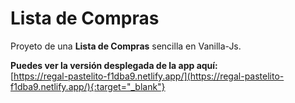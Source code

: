 # Lista de Compras

Proyeto de una **Lista de Compras** sencilla en Vanilla-Js.

**Puedes ver la versión desplegada de la app aquí:**\
[https://regal-pastelito-f1dba9.netlify.app/](https://regal-pastelito-f1dba9.netlify.app/){:target="_blank"}

